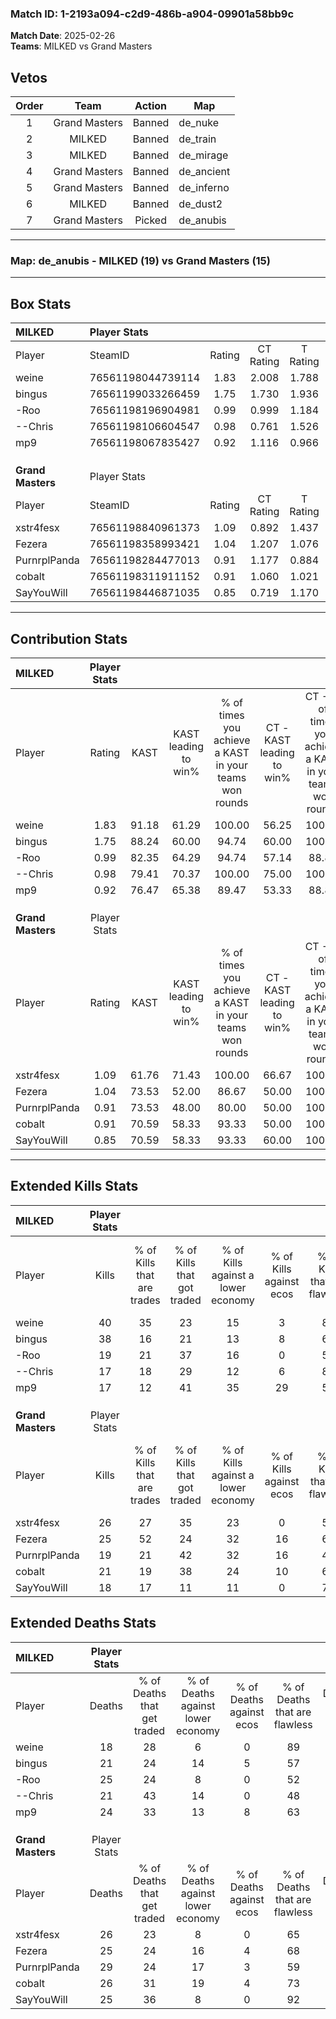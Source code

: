 ### Match ID: 1-2193a094-c2d9-486b-a904-09901a58bb9c  
**Match Date**: 2025-02-26  
**Teams**: MILKED vs Grand Masters  

## Vetos  

| Order | Team | Action | Map |
| :---: | :--: | :----: | --- |
| 1 | Grand Masters | Banned | de_nuke |
| 2 | MILKED | Banned | de_train |
| 3 | MILKED | Banned | de_mirage |
| 4 | Grand Masters | Banned | de_ancient |
| 5 | Grand Masters | Banned | de_inferno |
| 6 | MILKED | Banned | de_dust2 |
| 7 | Grand Masters | Picked | de_anubis |

---  

### **Map**: de_anubis - MILKED (19) vs Grand Masters (15)  
---  

## Box Stats  

| **MILKED**        | Player Stats      |        |           |          |       |       |       |         |        |      |     |
| :- | :- | :-: | :-: | :-: | :-: | :-: | :-: | :-: | :-: | :-: | :-: |
| Player            | SteamID           | Rating | CT Rating | T Rating | KAST  |  ADR  | Kills | Assists | Deaths | K/D  | HS% |
| weine             | 76561198044739114 |  1.83  |   2.008   |  1.788   | 91.18 | 105.4 |  40   |    9    |   18   | 2.22 | 27  |
| bingus            | 76561199033266459 |  1.75  |   1.730   |  1.936   | 88.24 | 116.8 |  38   |   11    |   21   | 1.81 | 47  |
| -Roo              | 76561198196904981 |  0.99  |   0.999   |  1.184   | 82.35 | 66.4  |  19   |    8    |   25   | 0.76 | 47  |
| --Chris           | 76561198106604547 |  0.98  |   0.761   |  1.526   | 79.41 | 62.5  |  17   |   12    |   21   | 0.81 | 41  |
| mp9               | 76561198067835427 |  0.92  |   1.116   |  0.966   | 76.47 | 64.4  |  17   |   13    |   24   | 0.71 | 41  |
|                   |                   |        |           |          |       |       |       |         |        |      |     |
|                   |                   |        |           |          |       |       |       |         |        |      |     |
|                   |                   |        |           |          |       |       |       |         |        |      |     |
| **Grand Masters** | Player Stats      |        |           |          |       |       |       |         |        |      |     |
| Player            | SteamID           | Rating | CT Rating | T Rating | KAST  |  ADR  | Kills | Assists | Deaths | K/D  | HS% |
| xstr4fesx         | 76561198840961373 |  1.09  |   0.892   |  1.437   | 61.76 | 93.6  |  26   |    7    |   26   | 1.00 | 46  |
| Fezera            | 76561198358993421 |  1.04  |   1.207   |  1.076   | 73.53 | 58.5  |  25   |    3    |   25   | 1.00 | 32  |
| PurnrplPanda      | 76561198284477013 |  0.91  |   1.177   |  0.884   | 73.53 | 74.7  |  19   |   15    |   29   | 0.66 | 52  |
| cobalt            | 76561198311911152 |  0.91  |   1.060   |  1.021   | 70.59 | 59.5  |  21   |    7    |   26   | 0.81 | 47  |
| SayYouWill        | 76561198446871035 |  0.85  |   0.719   |  1.170   | 70.59 | 59.4  |  18   |    5    |   25   | 0.72 | 50  |
---  

## Contribution Stats  

| **MILKED**        | Player Stats |       |                      |                                                        |                           |                                                             |                          |                                                            |
| :- | :-: | :-: | :-: | :-: | :-: | :-: | :-: | :-: |
| Player            |    Rating    | KAST  | KAST leading to win% | % of times you achieve a KAST in your teams won rounds | CT - KAST leading to win% | CT - % of times you achieve a KAST in your teams won rounds | T - KAST leading to win% | T - % of times you achieve a KAST in your teams won rounds |
| weine             |     1.83     | 91.18 |        61.29         |                         100.00                         |           56.25           |                           100.00                            |          66.67           |                           100.00                           |
| bingus            |     1.75     | 88.24 |        60.00         |                         94.74                          |           60.00           |                           100.00                            |          60.00           |                           90.00                            |
| -Roo              |     0.99     | 82.35 |        64.29         |                         94.74                          |           57.14           |                            88.89                            |          71.43           |                           100.00                           |
| --Chris           |     0.98     | 79.41 |        70.37         |                         100.00                         |           75.00           |                           100.00                            |          66.67           |                           100.00                           |
| mp9               |     0.92     | 76.47 |        65.38         |                         89.47                          |           53.33           |                            88.89                            |          81.82           |                           90.00                            |
|                   |              |       |                      |                                                        |                           |                                                             |                          |                                                            |
|                   |              |       |                      |                                                        |                           |                                                             |                          |                                                            |
|                   |              |       |                      |                                                        |                           |                                                             |                          |                                                            |
| **Grand Masters** | Player Stats |       |                      |                                                        |                           |                                                             |                          |                                                            |
| Player            |    Rating    | KAST  | KAST leading to win% | % of times you achieve a KAST in your teams won rounds | CT - KAST leading to win% | CT - % of times you achieve a KAST in your teams won rounds | T - KAST leading to win% | T - % of times you achieve a KAST in your teams won rounds |
| xstr4fesx         |     1.09     | 61.76 |        71.43         |                         100.00                         |           66.67           |                           100.00                            |          75.00           |                           100.00                           |
| Fezera            |     1.04     | 73.53 |        52.00         |                         86.67                          |           50.00           |                           100.00                            |          53.85           |                           77.78                            |
| PurnrplPanda      |     0.91     | 73.53 |        48.00         |                         80.00                          |           50.00           |                           100.00                            |          46.15           |                           66.67                            |
| cobalt            |     0.91     | 70.59 |        58.33         |                         93.33                          |           50.00           |                           100.00                            |          66.67           |                           88.89                            |
| SayYouWill        |     0.85     | 70.59 |        58.33         |                         93.33                          |           60.00           |                           100.00                            |          57.14           |                           88.89                            |
---  

## Extended Kills Stats  

| **MILKED**        | Player Stats |                            |                            |                                    |                         |                              |                                 |                                       |                    |           |
| :- | :-: | :-: | :-: | :-: | :-: | :-: | :-: | :-: | :-: | :-: |
| Player            |    Kills     | % of Kills that are trades | % of Kills that got traded | % of Kills against a lower economy | % of Kills against ecos | % of Kills that are flawless | % of Kills that are close duels | % of Kills that are assisted by flash | Pistol Round Kills | AWP Kills |
| weine             |      40      |             35             |             23             |                 15                 |            3            |              80              |                3                |                   3                   |         27         |     6     |
| bingus            |      38      |             16             |             21             |                 13                 |            8            |              68              |               11                |                  24                   |         0          |     1     |
| -Roo              |      19      |             21             |             37             |                 16                 |            0            |              53              |                5                |                  11                   |         0          |     0     |
| --Chris           |      17      |             18             |             29             |                 12                 |            6            |              82              |                0                |                   0                   |         1          |     0     |
| mp9               |      17      |             12             |             41             |                 35                 |           29            |              53              |               12                |                   0                   |         0          |     2     |
|                   |              |                            |                            |                                    |                         |                              |                                 |                                       |                    |           |
|                   |              |                            |                            |                                    |                         |                              |                                 |                                       |                    |           |
|                   |              |                            |                            |                                    |                         |                              |                                 |                                       |                    |           |
| **Grand Masters** | Player Stats |                            |                            |                                    |                         |                              |                                 |                                       |                    |           |
| Player            |    Kills     | % of Kills that are trades | % of Kills that got traded | % of Kills against a lower economy | % of Kills against ecos | % of Kills that are flawless | % of Kills that are close duels | % of Kills that are assisted by flash | Pistol Round Kills | AWP Kills |
| xstr4fesx         |      26      |             27             |             35             |                 23                 |            0            |              54              |                8                |                   4                   |         1          |     0     |
| Fezera            |      25      |             52             |             24             |                 32                 |           16            |              64              |                8                |                   0                   |         0          |     0     |
| PurnrplPanda      |      19      |             21             |             42             |                 32                 |           16            |              47              |               16                |                   5                   |         0          |     0     |
| cobalt            |      21      |             19             |             38             |                 24                 |           10            |              67              |                0                |                   5                   |         4          |     0     |
| SayYouWill        |      18      |             17             |             11             |                 11                 |            0            |              72              |                0                |                  11                   |         5          |     1     |
## Extended Deaths Stats  

| **MILKED**        | Player Stats |                             |                                   |                          |                               |                            |                           |               |
| :- | :-: | :-: | :-: | :-: | :-: | :-: | :-: | :-: |
| Player            |    Deaths    | % of Deaths that get traded | % of Deaths against lower economy | % of Deaths against ecos | % of Deaths that are flawless | % of Deaths that are close | % of Deaths while blinded | Deaths to AWP |
| weine             |      18      |             28              |                 6                 |            0             |              89               |             6              |             0             |       3       |
| bingus            |      21      |             24              |                14                 |            5             |              57               |             5              |            14             |       1       |
| -Roo              |      25      |             24              |                 8                 |            0             |              52               |             4              |             0             |       1       |
| --Chris           |      21      |             43              |                14                 |            0             |              48               |             10             |             5             |       1       |
| mp9               |      24      |             33              |                13                 |            8             |              63               |             8              |             4             |       4       |
|                   |              |                             |                                   |                          |                               |                            |                           |               |
|                   |              |                             |                                   |                          |                               |                            |                           |               |
|                   |              |                             |                                   |                          |                               |                            |                           |               |
| **Grand Masters** | Player Stats |                             |                                   |                          |                               |                            |                           |               |
| Player            |    Deaths    | % of Deaths that get traded | % of Deaths against lower economy | % of Deaths against ecos | % of Deaths that are flawless | % of Deaths that are close | % of Deaths while blinded | Deaths to AWP |
| xstr4fesx         |      26      |             23              |                 8                 |            0             |              65               |             8              |            12             |       5       |
| Fezera            |      25      |             24              |                16                 |            4             |              68               |             0              |            12             |       5       |
| PurnrplPanda      |      29      |             24              |                17                 |            3             |              59               |             10             |             0             |       5       |
| cobalt            |      26      |             31              |                19                 |            4             |              73               |             0              |            15             |       4       |
| SayYouWill        |      25      |             36              |                 8                 |            0             |              92               |             12             |             8             |       9       |
